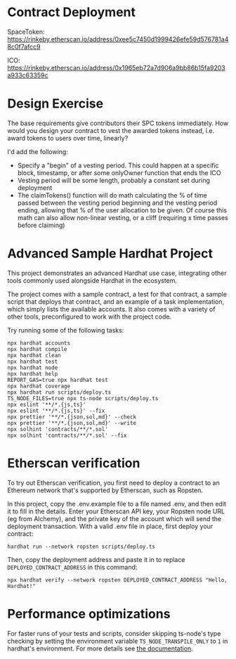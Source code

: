 # Contract Deployment

SpaceToken:
https://rinkeby.etherscan.io/address/0xee5c7450d1999426efe59d576781a48c0f7afcc9

ICO:
https://rinkeby.etherscan.io/address/0x1965eb72a7d906a9bb86b15fa9203a933c63359c


# Design Exercise

The base requirements give contributors their SPC tokens immediately. How would you design your contract to vest the awarded tokens instead, i.e. award tokens to users over time, linearly?

I'd add the following:
- Specify a "begin" of a vesting period. This could happen at a specific block, timestamp, or after some onlyOwner function that ends the ICO
- Vesting period will be some length, probably a constant set during deployment
- The claimTokens() function will do math calculating the % of time passed between the vesting period beginning and the vesting period ending, allowing that % of the user allocation to be given. Of course this math can also allow non-linear vesting, or a cliff (requiring x time passes before claiming)


# Advanced Sample Hardhat Project

This project demonstrates an advanced Hardhat use case, integrating other tools commonly used alongside Hardhat in the ecosystem.

The project comes with a sample contract, a test for that contract, a sample script that deploys that contract, and an example of a task implementation, which simply lists the available accounts. It also comes with a variety of other tools, preconfigured to work with the project code.

Try running some of the following tasks:

```shell
npx hardhat accounts
npx hardhat compile
npx hardhat clean
npx hardhat test
npx hardhat node
npx hardhat help
REPORT_GAS=true npx hardhat test
npx hardhat coverage
npx hardhat run scripts/deploy.ts
TS_NODE_FILES=true npx ts-node scripts/deploy.ts
npx eslint '**/*.{js,ts}'
npx eslint '**/*.{js,ts}' --fix
npx prettier '**/*.{json,sol,md}' --check
npx prettier '**/*.{json,sol,md}' --write
npx solhint 'contracts/**/*.sol'
npx solhint 'contracts/**/*.sol' --fix
```

# Etherscan verification

To try out Etherscan verification, you first need to deploy a contract to an Ethereum network that's supported by Etherscan, such as Ropsten.

In this project, copy the .env.example file to a file named .env, and then edit it to fill in the details. Enter your Etherscan API key, your Ropsten node URL (eg from Alchemy), and the private key of the account which will send the deployment transaction. With a valid .env file in place, first deploy your contract:

```shell
hardhat run --network ropsten scripts/deploy.ts
```

Then, copy the deployment address and paste it in to replace `DEPLOYED_CONTRACT_ADDRESS` in this command:

```shell
npx hardhat verify --network ropsten DEPLOYED_CONTRACT_ADDRESS "Hello, Hardhat!"
```

# Performance optimizations

For faster runs of your tests and scripts, consider skipping ts-node's type checking by setting the environment variable `TS_NODE_TRANSPILE_ONLY` to `1` in hardhat's environment. For more details see [the documentation](https://hardhat.org/guides/typescript.html#performance-optimizations).
